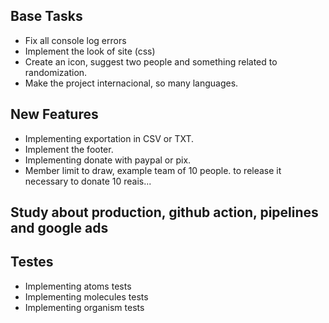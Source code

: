 ## Base Tasks

- Fix all console log errors
- Implement the look of site (css)
- Create an icon, suggest two people and something related to randomization.
- Make the project internacional, so many languages.

## New Features

- Implementing exportation in CSV or TXT.
- Implement the footer.
- Implementing donate with paypal or pix.
- Member limit to draw, example team of 10 people. to release it necessary to donate 10 reais...

## Study about production, github action, pipelines and google ads

## Testes

- Implementing atoms tests
- Implementing molecules tests
- Implementing organism tests
